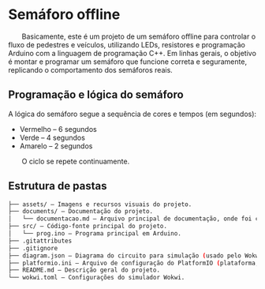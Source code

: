 # Semáforo offline
&nbsp; &nbsp; &nbsp; &nbsp;Basicamente, este é um projeto de um semáforo offline para controlar o fluxo de pedestres e veículos, utilizando LEDs, resistores e programação Arduino com a linguagem de programação C++. Em linhas gerais, o objetivo é montar e programar um semáforo que funcione correta e seguramente, replicando o comportamento dos semáforos reais.

## Programação e lógica do semáforo
A lógica do semáforo segue a sequência de cores e tempos (em segundos):
- Vermelho – 6 segundos  
- Verde – 4 segundos  
- Amarelo – 2 segundos  

&nbsp; &nbsp; &nbsp; &nbsp;O ciclo se repete continuamente.

## Estrutura de pastas
```bash
├── assets/ — Imagens e recursos visuais do projeto.  
├── documents/ — Documentação do projeto.  
│   └── documentacao.md — Arquivo principal de documentação, onde foi colocado tudo o que foi solicitado na ponderada.  
├── src/ — Código-fonte principal do projeto.  
│   └── prog.ino — Programa principal em Arduino.  
├── .gitattributes 
├── .gitignore
├── diagram.json — Diagrama do circuito para simulação (usado pelo Wokwi).  
├── platformio.ini — Arquivo de configuração do PlatformIO (plataforma, placa, bibliotecas etc).  
├── README.md — Descrição geral do projeto.  
└── wokwi.toml — Configurações do simulador Wokwi.
```